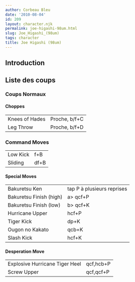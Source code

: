 ```yaml
---
author: Corbeau Bleu
date: '2010-08-04'
id: 209
layout: character.njk
permalink: joe-higashi-98um.html
slug: Joe_Higashi_(98um)
tags: character
title: Joe Higashi (98um)
---
```


## Introduction

## Liste des coups

### Coups Normaux

#### Choppes

|                |               |
|----------------|---------------|
| Knees of Hades | Proche, b/f+C |
| Leg Throw      | Proche, b/f+D |

### Command Moves

|          |      |
|----------|------|
| Low Kick | f+B  |
| Sliding  | df+B |

#### Special Moves

|                         |                            |
|-------------------------|----------------------------|
| Bakuretsu Ken           | tap P à plusieurs reprises |
| Bakuretsu Finish (high) | a\> qcf+P                  |
| Bakuretsu Finish (low)  | b\> qcf+K                  |
| Hurricane Upper         | hcf+P                      |
| Tiger Kick              | dp+K                       |
| Ougon no Kakato         | qcb+K                      |
| Slash Kick              | hcf+K                      |

#### Desperation Move

|                                |           |
|--------------------------------|-----------|
| Explosive Hurricane Tiger Heel | qcf,hcb+P |
| Screw Upper                    | qcf,qcf+P |